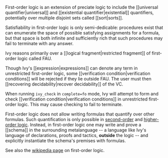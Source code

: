 First-order logic is an extension of preciate logic to include the [[universal quantifier|universal]] and [[existential quantifier|existential]] quantifiers, potentially over multiple disjoint sets called [[sort|sorts]].

Satisfiability in first-order logic is only semi-dedicable: procedures exist that can enumerate the space of possible satisfying assignments for a formula, but that space is both infinite and sufficiently rich that such procedures may fail to terminate with any answer.

Ivy reasons primarily over a [[logical fragment|restricted fragment]] of first-order logic called FAU. 

Though Ivy's [[expression|expressions]] can denote any term in unrestricted first-order logic, some [[verification condition|verification conditions]] will be rejected if they lie outside FAU. The user must then [[recovering decidability|recover decidability]] of the VC.

When running `ivy_check` in `complete=fo` mode, Ivy will attempt to form and check [[verification condition|verification conditions]] in unrestricted first-order logic. This may cause checking to fail to terminate.

First-order logic does not allow writing formulas that quantify over other formulas. Such quantification is only possible in [second-order](https://en.wikipedia.org/wiki/Second-order_logic) and [higher-order logic](https://en.wikipedia.org/wiki/Second-order_logic). Instead, in first-order logic one may write and prove a [[schema]] in the surrounding metalanguage -- a language like Ivy's language of declarations, proofs and tactics, **outside** the logic -- and explicitly instantiate the schema's premises with formulas.

See also the [wikipedia page](https://en.wikipedia.org/wiki/First-order_logic) on first-order logic.